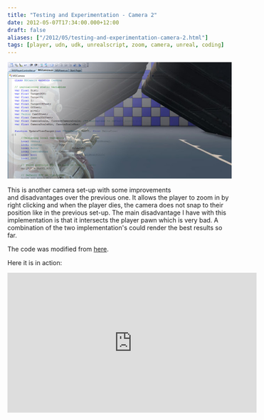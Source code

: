 ```yaml
---
title: "Testing and Experimentation - Camera 2"
date: 2012-05-07T17:34:00.000+12:00
draft: false
aliases: ["/2012/05/testing-and-experimentation-camera-2.html"]
tags: [player, udn, udk, unrealscript, zoom, camera, unreal, coding]
---
```


![](3rdpersonCam2.jpg)

This is another camera set-up with some improvements and disadvantages over the previous one. It allows the player to zoom in by right clicking and when the player dies, the camera does not snap to their position like in the previous set-up. The main disadvantage I have with this implementation is that it intersects the player pawn which is very bad. A combination of the two implementation's could render the best results so far.

The code was modified from [here](http://romerounrealscript.blogspot.co.nz/2012/01/camera-class-unrealscript.html).

Here it is in action:

<iframe width="560" height="315" src="https://www.youtube.com/embed/VqC1iEK0hAU" frameborder="0" allow="accelerometer; autoplay; encrypted-media; gyroscope; picture-in-picture" allowfullscreen></iframe>
